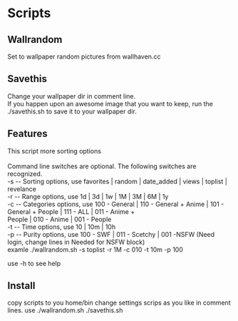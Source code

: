 # Scripts

<h2>Wallrandom</h2>

Set to wallpaper random pictures from wallhaven.cc <br>

<h2>Savethis</h2>

Change your wallpaper dir in comment line.<br>
If you happen upon an awesome image that you want to keep, run the ./savethis.sh to save it to your wallpaper dir.

<h2>Features</h2>
This script more sorting options<br> 
<br> 
Command line switches are optional. The following switches are recognized.<br>
-s -- Sorting options, use favorites | random | date_added | views | toplist | revelance<br>
-r -- Range options, use 1d | 3d | 1w | 1M | 3M | 6M | 1y<br>
-c -- Categories options, use 100 - General | 110 - General + Anime | 101 - General + People | 111 - ALL  | 011 - Anime +<br> People | 010 - Anime | 001 - People<br>
-t -- Time options, use 10 | 10m | 10h<br>
-p -- Purity options, use 100 - SWF | 011 - Scetchy | 001 -NSFW (Need login, change lines in Needed for NSFW block)<br>
examle ./wallrandom.sh -s toplist -r 1M -c 010 -t 10m -p 100<br>

use -h to see help

<h2>Install</h2>

copy scripts to you home/bin
change settings scrips as you like in comment lines.
use ./wallrandom.sh ./savethis.sh
